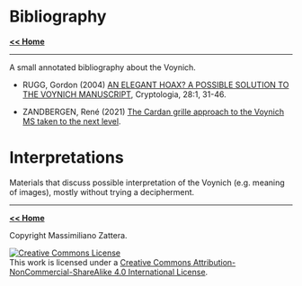 # Bibliography

[**<< Home**](..)

---


A small annotated bibliography about the Voynich.

* RUGG, Gordon (2004) [AN ELEGANT HOAX? A POSSIBLE SOLUTION TO THE VOYNICH MANUSCRIPT](http://dx.doi.org/10.1080/0161-110491892755), Cryptologia, 28:1, 31-46.

* ZANDBERGEN, René (2021) [The Cardan grille approach to the Voynich MS taken to the next level](https://arxiv.org/abs/2104.12548).

# Interpretations

Materials that discuss possible interpretation of the Voynich (e.g. meaning of images), mostly without trying a decipherment.



	
---

[**<< Home**](..)

Copyright Massimiliano Zattera.

<a rel="license" href="http://creativecommons.org/licenses/by-nc-sa/4.0/"><img alt="Creative Commons License" style="border-width:0" src="https://i.creativecommons.org/l/by-nc-sa/4.0/88x31.png" /></a><br />This work is licensed under a <a rel="license" href="http://creativecommons.org/licenses/by-nc-sa/4.0/">Creative Commons Attribution-NonCommercial-ShareAlike 4.0 International License</a>.
